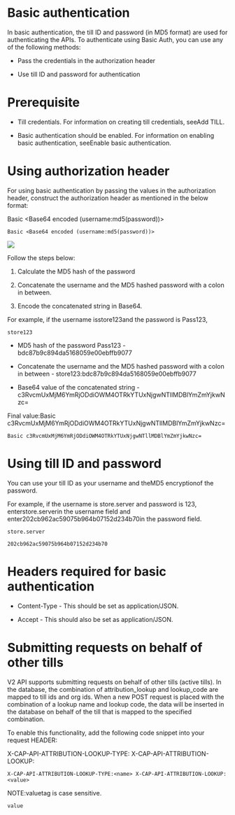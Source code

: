 # Basic authentication

In basic authentication, the till ID and password (in MD5 format) are used for authenticating the APIs. To authenticate using Basic Auth, you can use any of the following methods:

- Pass the credentials in the authorization header

- Use till ID and password for authentication

# Prerequisite

- Till credentials. For information on creating till credentials, seeAdd TILL.

- Basic authentication should be enabled. For information on enabling basic authentication, seeEnable basic authentication.

# Using authorization header

For using basic authentication by passing the values in the authorization header, construct the authorization header as mentioned in the below format:

Basic <Base64 encoded (username:md5(password))>

```
Basic <Base64 encoded (username:md5(password))>
```

![](https://files.readme.io/edb2a2f-image.png)

Follow the steps below:

1. Calculate the MD5 hash of the password

2. Concatenate the username and the MD5 hashed password with a colon in between.

3. Encode the concatenated string in Base64.

For example, if the username isstore123and the password is Pass123,

`store123`

- MD5 hash of the password Pass123 - bdc87b9c894da5168059e00ebffb9077

- Concatenate the username and the MD5 hashed password with a colon in between - store123:bdc87b9c894da5168059e00ebffb9077

- Base64 value of the concatenated string - c3RvcmUxMjM6YmRjODdiOWM4OTRkYTUxNjgwNTllMDBlYmZmYjkwNzc=

Final value:Basic c3RvcmUxMjM6YmRjODdiOWM4OTRkYTUxNjgwNTllMDBlYmZmYjkwNzc=

```
Basic c3RvcmUxMjM6YmRjODdiOWM4OTRkYTUxNjgwNTllMDBlYmZmYjkwNzc=
```

# Using till ID and password

You can use your till ID as your username and theMD5 encryptionof the password.

For example, if the username is store.server and password is 123, enterstore.serverin the username field and enter202cb962ac59075b964b07152d234b70in the password field.

`store.server`

`202cb962ac59075b964b07152d234b70`

# Headers required for basic authentication

- Content-Type - This should be set as application/JSON.

- Accept - This should also be set as application/JSON.

# Submitting requests on behalf of other tills

V2 API supports submitting requests on behalf of other tills (active tills). In the database, the combination of attribution_lookup and lookup_code are mapped to till ids and org ids. When a new POST request is placed with the combination of a lookup name and lookup code, the data will be inserted in the database on behalf of the till that is mapped to the specified combination.

To enable this functionality, add the following code snippet into your request HEADER:

X-CAP-API-ATTRIBUTION-LOOKUP-TYPE:<name> X-CAP-API-ATTRIBUTION-LOOKUP:<value>

```
X-CAP-API-ATTRIBUTION-LOOKUP-TYPE:<name> X-CAP-API-ATTRIBUTION-LOOKUP:<value>
```

NOTE:valuetag is case sensitive.

`value`